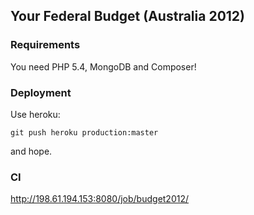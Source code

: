 ## Your Federal Budget (Australia 2012)

### Requirements ###

You need PHP 5.4, MongoDB and Composer!

### Deployment ###

Use heroku:

`git push heroku production:master`

and hope.

### CI ###

http://198.61.194.153:8080/job/budget2012/
